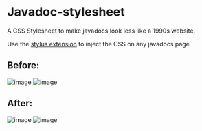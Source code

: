 # Javadoc-stylesheet
A CSS Stylesheet to make javadocs look less like a 1990s website.

Use the [stylus extension](https://chrome.google.com/webstore/detail/stylus/clngdbkpkpeebahjckkjfobafhncgmne) to inject the CSS on any javadocs page 

## Before:
![image](https://user-images.githubusercontent.com/32278830/147714513-f90da09f-75aa-4108-934e-d54469f1f5a3.png)
![image](https://user-images.githubusercontent.com/32278830/147714634-a09f73a3-3514-4707-97c9-8f140ffa4db4.png)

## After:
![image](https://user-images.githubusercontent.com/32278830/147714535-f064543e-3651-4d00-8312-01c5145a6ab1.png)
![image](https://user-images.githubusercontent.com/32278830/147714623-d2f5c160-ccb4-4a1d-b47c-aa0946c67a05.png)

